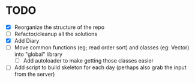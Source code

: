 # TODO

- [x] Reorganize the structure of the repo
- [ ] Refactor/cleanup all the solutions
- [x] Add Diary
- [ ] Move common functions (eg; read order sort) and classes (eg: Vector) into "global" library
  - [ ] Add autoloader to make getting those classes easier
- [ ] Add script to build skeleton for each day (perhaps also grab the input from the server)

